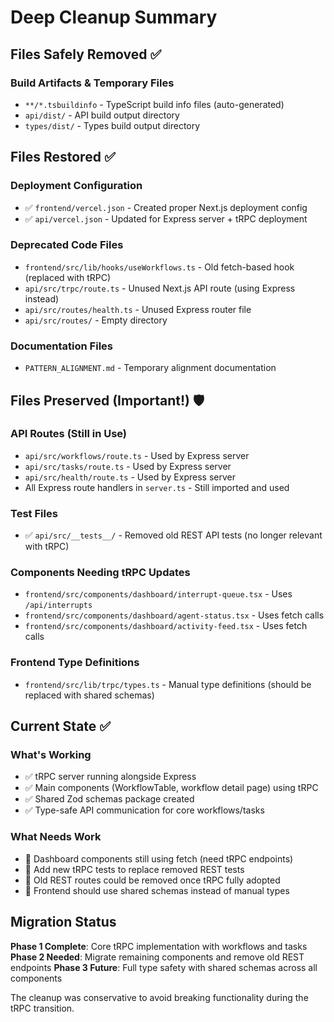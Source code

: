 # Deep Cleanup Summary

## Files Safely Removed ✅

### Build Artifacts & Temporary Files
- `**/*.tsbuildinfo` - TypeScript build info files (auto-generated)
- `api/dist/` - API build output directory 
- `types/dist/` - Types build output directory

## Files Restored ✅

### Deployment Configuration
- ✅ `frontend/vercel.json` - Created proper Next.js deployment config
- ✅ `api/vercel.json` - Updated for Express server + tRPC deployment

### Deprecated Code Files
- `frontend/src/lib/hooks/useWorkflows.ts` - Old fetch-based hook (replaced with tRPC)
- `api/src/trpc/route.ts` - Unused Next.js API route (using Express instead)
- `api/src/routes/health.ts` - Unused Express router file
- `api/src/routes/` - Empty directory

### Documentation Files  
- `PATTERN_ALIGNMENT.md` - Temporary alignment documentation

## Files Preserved (Important!) 🛡️

### API Routes (Still in Use)
- `api/src/workflows/route.ts` - Used by Express server
- `api/src/tasks/route.ts` - Used by Express server  
- `api/src/health/route.ts` - Used by Express server
- All Express route handlers in `server.ts` - Still imported and used

### Test Files  
- ✅ `api/src/__tests__/` - Removed old REST API tests (no longer relevant with tRPC)

### Components Needing tRPC Updates
- `frontend/src/components/dashboard/interrupt-queue.tsx` - Uses `/api/interrupts`
- `frontend/src/components/dashboard/agent-status.tsx` - Uses fetch calls
- `frontend/src/components/dashboard/activity-feed.tsx` - Uses fetch calls

### Frontend Type Definitions
- `frontend/src/lib/trpc/types.ts` - Manual type definitions (should be replaced with shared schemas)

## Current State ✅

### What's Working
- ✅ tRPC server running alongside Express 
- ✅ Main components (WorkflowTable, workflow detail page) using tRPC
- ✅ Shared Zod schemas package created
- ✅ Type-safe API communication for core workflows/tasks

### What Needs Work
- 🔄 Dashboard components still using fetch (need tRPC endpoints)
- 🔄 Add new tRPC tests to replace removed REST tests
- 🔄 Old REST routes could be removed once tRPC fully adopted
- 🔄 Frontend should use shared schemas instead of manual types

## Migration Status

**Phase 1 Complete**: Core tRPC implementation with workflows and tasks
**Phase 2 Needed**: Migrate remaining components and remove old REST endpoints
**Phase 3 Future**: Full type safety with shared schemas across all components

The cleanup was conservative to avoid breaking functionality during the tRPC transition.
